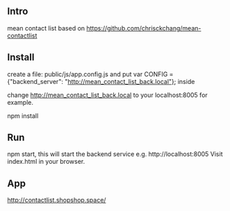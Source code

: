 ## Intro

mean contact list based on https://github.com/chrisckchang/mean-contactlist



## Install

create a file: public/js/app.config.js and put var CONFIG = {"backend_server": "http://mean_contact_list_back.local"}; inside

change http://mean_contact_list_back.local to your localhost:8005 for example.

npm install

## Run

npm start, this will start the backend service e.g. http://localhost:8005
Visit index.html in your browser.

## App

http://contactlist.shopshop.space/
